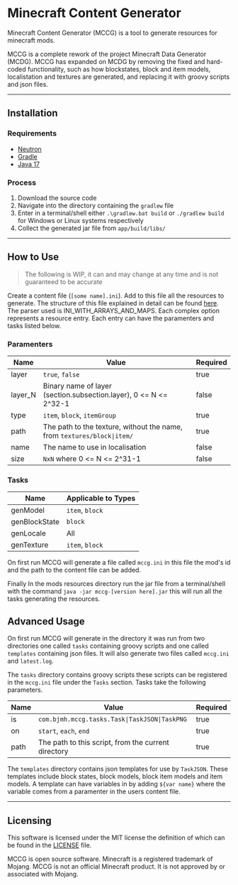 # Minecraft Content Generator

Minecraft Content Generator (MCCG) is a tool to generate resources for minecraft mods.

MCCG is a complete rework of the project Minecraft Data Generator (MCDG). MCCG has expanded on MCDG by removing the fixed and hard-coded functionality, such as how blockstates, block and item models, localistation and textures are generated, and replacing it with groovy scripts and json files.

---

## Installation

### Requirements

* [Neutron](https://github.com/benjaminheath238/Neutron/)
* [Gradle](https://gradle.org/install/)
* [Java 17](https://adoptium.net/en-GB/)

### Process

1. Download the source code
2. Navigate into the directory containing the `gradlew` file
3. Enter in a terminal/shell either `.\gradlew.bat build` or `./gradlew build` for Windows or Linux systems respectively
4. Collect the generated jar file from `app/build/libs/`

---

## How to Use

> The following is WIP, it can and may change at any time and is not guaranteed to be accurate

Create a content file (`[some name].ini`). Add to this file all the resources to generate. The structure of this file explained in detail can be found [here](https://github.com/benjaminheath238/Neutron/blob/master/docs/config.md#Parsing). The parser used is INI_WITH_ARRAYS_AND_MAPS. Each complex option represents a resource entry. Each entry can have the paramenters and tasks listed below.

### Paramenters

| Name    | Value                                                                   | Required |
|---------|-------------------------------------------------------------------------|----------|
| layer   | `true`, `false`                                                         | true     |
| layer_N | Binary name of layer (section.subsection.layer), 0 <= N <= 2^32-1       | false    |
| type    | `item`, `block`, `itemGroup`                                            | true     |
| path    | The path to the texture, without the name, from `textures/block\|item/` | true     |
| name    | The name to use in localisation                                         | false    |
| size    | `NxN` where 0 <= N <= 2^31-1                                            | false    |

### Tasks

| Name          | Applicable to Types |
|---------------|---------------------|
| genModel      | `item`, `block`     |
| genBlockState | `block`             |
| genLocale     | All                 |
| genTexture    | `item`, `block`     |

On first run MCCG will generate a file called `mccg.ini` in this file the mod's id and the path to the content file can be added.

Finally In the mods resources directory run the jar file from a terminal/shell with the command `java -jar mccg-[version here].jar` this will run all the tasks generating the resources.

## Advanced Usage

On first run MCCG will generate in the directory it was run from two directories one called `tasks` containing groovy scripts and one called `templates` containing json files. It will also generate two files called `mccg.ini` and `latest.log`.

The `tasks` directory contains groovy scripts these scripts can be registered in the `mccg.ini` file under the `Tasks` section. Tasks take the following parameters.

| Name | Value                                               | Required |
|------|-----------------------------------------------------|----------|
| is   | `com.bjmh.mccg.tasks.Task\|TaskJSON\|TaskPNG`       | true     |
| on   | `start`, `each`, `end`                              | true     |
| path | The path to this script, from the current directory | true     |

The `templates` directory contains json templates for use by `TaskJSON`. These templates include block states, block models, block item models and item models. A template can have variables in by adding `${var name}` where the variable comes from a paramenter in the users content file.

---

## Licensing
This software is licensed under the MIT license the definition of which can be found in the [LICENSE](LICENSE) file.

MCCG is open source software. Minecraft is a registered trademark of Mojang. MCCG is not an official Minecraft product. It is not approved by or associated with Mojang.
